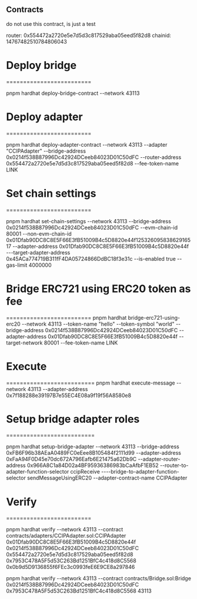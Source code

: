 ## Contracts

do not use this contract, is just a test

router: 0x554472a2720e5e7d5d3c817529aba05eed5f82d8
chainid: 14767482510784806043

# Deploy bridge

=========================

pnpm hardhat deploy-bridge-contract --network 43113

# Deploy adapter

=========================

pnpm hardhat deploy-adapter-contract --network 43113 --adapter "CCIPAdapter" --bridge-address 0x0214f538B87996Dc42924DCeeb84023D01C50dFC --router-address 0x554472a2720e5e7d5d3c817529aba05eed5f82d8 --fee-token-name LINK

# Set chain settings

=========================

pnpm hardhat set-chain-settings --network 43113 --bridge-address 0x0214f538B87996Dc42924DCeeb84023D01C50dFC --evm-chain-id 80001 --non-evm-chain-id 0x01Dfab90DC8C8E5F66E3fB51009B4c5D8820e44f12532609583862916517 --adapter-address 0x01Dfab90DC8C8E5F66E3fB51009B4c5D8820e44f ---target-adapter-address 0x45ACa774719B311fF4DA05724866DdBC18f3e31c --is-enabled true --gas-limit 4000000

# Bridge ERC721 using ERC20 token as fee

=========================
pnpm hardhat bridge-erc721-using-erc20 --network 43113 --token-name "hello" --token-symbol "world" --bridge-address 0x0214f538B87996Dc42924DCeeb84023D01C50dFC --adapter-address 0x01Dfab90DC8C8E5F66E3fB51009B4c5D8820e44f --target-network 80001 --fee-token-name LINK

# Execute

==========================
pnpm hardhat execute-message --network 43113 --adapter-address 0x7f188288e39197B7e55EC4E08a9f19f56A8580e8

# Setup bridge adapter roles

==========================

pnpm hardhat setup-bridge-adapter --network 43113 --bridge-address 0xFB6F96b38AEaA0489FC0eEee8B105484f2111d99 --adapter-address 0xFaA94F0D45e70dc672A796Eafb6E21475a62Db9C --adapter-router-address 0x966A8C1a84D02a4BF95936386983bCaAfbF1EB52 --router-to-adapter-function-selector ccipReceive ----bridge-to-adapter-function-selector sendMessageUsingERC20 --adapter-contract-name CCIPAdapter

# Verify

=========================

pnpm hardhat verify --network 43113 --contract contracts/adapters/CCIPAdapter.sol:CCIPAdapter 0x01Dfab90DC8C8E5F66E3fB51009B4c5D8820e44f 0x0214f538B87996Dc42924DCeeb84023D01C50dFC 0x554472a2720e5e7d5d3c817529aba05eed5f82d8 0x7953C478A5F5d53C263Bd1251BfC4c418d8C5568 0x0b9d5D9136855f6FEc3c0993feE6E9CE8a297846

pnpm hardhat verify --network 43113 --contract contracts/Bridge.sol:Bridge 0x0214f538B87996Dc42924DCeeb84023D01C50dFC 0x7953C478A5F5d53C263Bd1251BfC4c418d8C5568 43113
